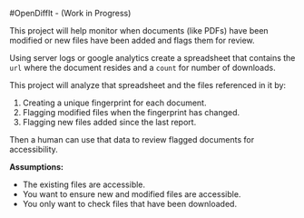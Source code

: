#OpenDiffIt - (Work in Progress)

This project will help monitor when documents (like PDFs) have been modified or new files have been added and flags them for review.

Using server logs or google analytics create a spreadsheet that contains the `url` where the document resides and a `count` for number of downloads.

This project will analyze that spreadsheet and the files referenced in it by:

1. Creating a unique fingerprint for each document.
2. Flagging modified files when the fingerprint has changed.
3. Flagging new files added since the last report.

Then a human can use that data to review flagged documents for accessibility.

__Assumptions:__

- The existing files are accessible.
- You want to ensure new and modified files are accessible.
- You only want to check files that have been downloaded.
